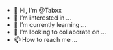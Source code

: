 - 👋 Hi, I’m @Tabxx
- 👀 I’m interested in ...
- 🌱 I’m currently learning ...
- 💞️ I’m looking to collaborate on ...
- 📫 How to reach me ...

<!---
Tabxx/Tabxx is a ✨ special ✨ repository because its `README.md` (this file) appears on your GitHub profile.
You can click the Preview link to take a look at your changes.
--->
